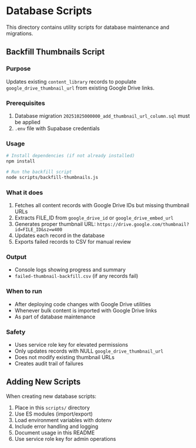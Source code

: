 # Database Scripts

This directory contains utility scripts for database maintenance and migrations.

## Backfill Thumbnails Script

### Purpose
Updates existing `content_library` records to populate `google_drive_thumbnail_url` from existing Google Drive links.

### Prerequisites
1. Database migration `20251025000000_add_thumbnail_url_column.sql` must be applied
2. `.env` file with Supabase credentials

### Usage

```bash
# Install dependencies (if not already installed)
npm install

# Run the backfill script
node scripts/backfill-thumbnails.js
```

### What it does
1. Fetches all content records with Google Drive IDs but missing thumbnail URLs
2. Extracts FILE_ID from `google_drive_id` or `google_drive_embed_url`
3. Generates proper thumbnail URL: `https://drive.google.com/thumbnail?id=FILE_ID&sz=w400`
4. Updates each record in the database
5. Exports failed records to CSV for manual review

### Output
- Console logs showing progress and summary
- `failed-thumbnail-backfill.csv` (if any records fail)

### When to run
- After deploying code changes with Google Drive utilities
- Whenever bulk content is imported with Google Drive links
- As part of database maintenance

### Safety
- Uses service role key for elevated permissions
- Only updates records with NULL `google_drive_thumbnail_url`
- Does not modify existing thumbnail URLs
- Creates audit trail of failures

## Adding New Scripts

When creating new database scripts:

1. Place in this `scripts/` directory
2. Use ES modules (import/export)
3. Load environment variables with dotenv
4. Include error handling and logging
5. Document usage in this README
6. Use service role key for admin operations

